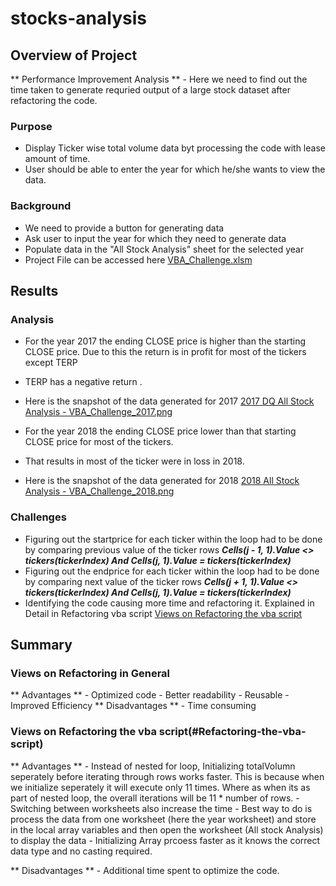 # stocks-analysis

## Overview of Project
** Performance Improvement Analysis ** - Here we need to find out the time taken to generate requried output of a large stock dataset after refactoring the code.
 
### Purpose
 * Display Ticker wise total volume data byt processing the code with lease amount of time.
 * User should be able to enter the year for which he/she wants to view the data.

### Background
 * We need to provide a button for generating data
 * Ask user to input the year for which they need to generate data
 * Populate data in the "All Stock Analysis" sheet for the selected year
 * Project File can be accessed here [VBA_Challenge.xlsm](https://github.com/DeepaGheewala/stocks-analysis/blob/fba3f0cd97161073239e8849cd970af687b26295/vba_Challenge.xlsm)

## Results

### Analysis
 * For the year 2017 the ending CLOSE price is higher than the starting CLOSE price. Due to this the return is in profit for most of the tickers except TERP
 * TERP has a negative return .
 * Here is the snapshot of the data generated for 2017 [2017 DQ All Stock Analysis - VBA_Challenge_2017.png](https://github.com/DeepaGheewala/stocks-analysis/blob/fba3f0cd97161073239e8849cd970af687b26295/Resources/VBA_Challenge_2017.png)

 * For the year 2018 the ending CLOSE price lower than that starting CLOSE price for most of the tickers. 
 * That results in most of the ticker were in loss in 2018.
 * Here is the snapshot of the data generated for 2018 [2018 All Stock Analysis - VBA_Challenge_2018.png](https://github.com/DeepaGheewala/stocks-analysis/blob/fba3f0cd97161073239e8849cd970af687b26295/Resources/VBA_Challenge_2018.png) 

### Challenges
 * Figuring out the startprice for each ticker within the loop had to be done by comparing previous value of the ticker rows 
 ***Cells(j - 1, 1).Value <> tickers(tickerIndex) And Cells(j, 1).Value = tickers(tickerIndex)***
 * Figuring out the endprice for each ticker within the loop had to be done by comparing next value of the ticker rows 
 ***Cells(j + 1, 1).Value <> tickers(tickerIndex) And Cells(j, 1).Value = tickers(tickerIndex)***
 * Identifying the code causing more time and refactoring it. Explained in Detail in Refactoring vba script [Views on Refactoring the vba script](#Refactoring-the-vba-script)

 
    

## Summary
 ### Views on Refactoring in General
 ** Advantages **
	- Optimized code
 	- Better readability 
	- Reusable 
	- Improved Efficiency
 ** Disadvantages **
	- Time consuming

 ### Views on Refactoring the vba script(#Refactoring-the-vba-script)
  ** Advantages **
	- Instead of nested for loop, Initializing totalVolumn seperately before iterating through rows works faster. This is because when we initialize seperately it will execute only 11 times. Where as when its as part of nested loop, the overall iterations will be 11 * number of rows.
	- Switching between worksheets also increase the time - Best way to do is process the data from one worksheet (here the year worksheet) and store in the local array variables and then open the worksheet (All stock Analysis) to display the data 
	- Initializing Array prcoess faster as it knows the correct data type and no casting required.

 ** Disadvantages **
	- Additional time spent to optimize the code.
